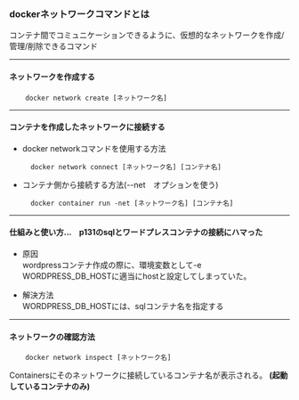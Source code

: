 ### dockerネットワークコマンドとは
コンテナ間でコミュニケーションできるように、仮想的なネットワークを作成/管理/削除できるコマンド

---

#### ネットワークを作成する

        docker network create [ネットワーク名]

---

#### コンテナを作成したネットワークに接続する

- docker networkコマンドを使用する方法

        docker network connect [ネットワーク名] [コンテナ名]


- コンテナ側から接続する方法(--net　オプションを使う)

        docker container run -net [ネットワーク名] [コンテナ名]

---

#### 仕組みと使い方...　p131のsqlとワードプレスコンテナの接続にハマった

- 原因  
wordpressコンテナ作成の際に、環境変数として-e WORDPRESS_DB_HOSTに適当にhostと設定してしまっていた。

- 解決方法  
WORDPRESS_DB_HOSTには、sqlコンテナ名を指定する

---

#### ネットワークの確認方法
        docker network inspect [ネットワーク名]

Containersにそのネットワークに接続しているコンテナ名が表示される。
**(起動しているコンテナのみ)**
